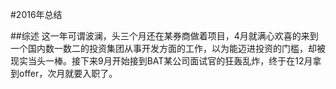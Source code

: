 #2016年总结

##综述
这一年可谓波澜，头三个月还在某券商做着项目，4月就满心欢喜的来到一个国内数一数二的投资集团从事开发方面的工作，以为能迈进投资的门槛，却被现实当头一棒。接下来9月开始接到BAT某公司面试官的狂轰乱炸，终于在12月拿到offer，次月就要入职了。
